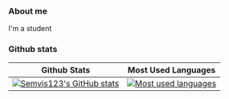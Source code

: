 ### About me

I'm a student


### Github stats

Github Stats               |  Most Used Languages                  
:-------------------------:|:-------------------------:
[![Semvis123's GitHub stats](https://github-readme-stats.vercel.app/api?username=semvis123&count_private=true&include_all_commits=true&show_icons=true)](https://github.com/semvis123/) | [![Most used languages](https://github-readme-stats.vercel.app/api/top-langs/?username=semvis123&count_private=true&include_all_commits=true&show_icons=true)](https://github.com/semvis123/)
